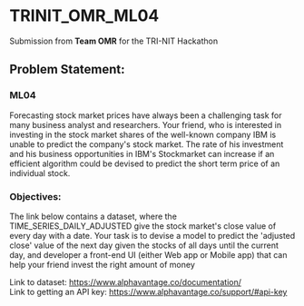 # TRINIT_OMR_ML04
Submission from **Team OMR** for the TRI-NIT Hackathon  
## Problem Statement:  
### ML04  
Forecasting stock market prices have always been a challenging task
for many business analyst and researchers. Your friend, who is
interested in investing in the stock market shares of the well-known
company IBM is unable to predict the company's stock market. The
rate of his investment and his business opportunities in IBM's
Stockmarket can increase if an efficient algorithm could be
devised to predict the short term price of an individual stock.  
  
### Objectives:  
The link below contains a dataset, where the
TIME_SERIES_DAILY_ADJUSTED give the stock
market's close value of every day with a date. Your task
is to devise a model to predict the 'adjusted close' value
of the next day given the stocks of all days until the
current day, and developer a front-end UI (either Web
app or Mobile app) that can help your friend invest the
right amount of money  

Link to dataset: https://www.alphavantage.co/documentation/  
Link to getting an API key: https://www.alphavantage.co/support/#api-key  
